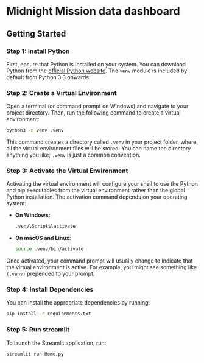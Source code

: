 # Midnight Mission data dashboard
## Getting Started

### Step 1: Install Python
First, ensure that Python is installed on your system. You can download Python from the [official Python website](https://www.python.org/downloads/). The `venv` module is included by default from Python 3.3 onwards.

### Step 2: Create a Virtual Environment
Open a terminal (or command prompt on Windows) and navigate to your project directory. Then, run the following command to create a virtual environment:

```bash
python3 -m venv .venv
```

This command creates a directory called `.venv` in your project folder, where all the virtual environment files will be stored. You can name the directory anything you like; `.venv` is just a common convention.

### Step 3: Activate the Virtual Environment
Activating the virtual environment will configure your shell to use the Python and pip executables from the virtual environment rather than the global Python installation. The activation command depends on your operating system:

- **On Windows:**
  ```bash
  .venv\Scripts\activate
  ```

- **On macOS and Linux:**
  ```bash
  source .venv/bin/activate
  ```

Once activated, your command prompt will usually change to indicate that the virtual environment is active. For example, you might see something like `(.venv)` prepended to your prompt.

### Step 4: Install Dependencies
You can install the appropriate dependencies by running:

```bash
pip install -r requirements.txt
```

### Step 5: Run streamlit
To launch the Streamlit application, run:

```bash
streamlit run Home.py
```